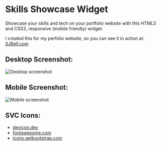 # Skills Showcase Widget
Showcase your skills and tech on your portfolio website with this HTML5 and CSS3, responsive (mobile friendly) widget.

I created this for my perfolio website, so you can see it in action at: [SJBell.com](https://sjbell.com "SJBell Portfolio")

## Desktop Screenshot:
![Desktop screenshot](https://github.com/sjbell/skills_showcase_widget/blob/main/screenshot/screenshot-skills-showcase-desktop.png?raw=true "Desktop screenshot")

## Mobile Screenshot:
![Mobile screenshot](https://github.com/sjbell/skills_showcase_widget/blob/main/screenshot/screenshot-skills-showcase-mobile.png?raw=true "Mobile screenshot")

## SVC Icons:
- [devicon.dev](https://devicon.dev "Devicon")
- [fontawesome.com](https://fontawesome.com "Fontawesome")
- [icons.getbootstrap.com](https://icons.getbootstrap.com "Bootstrap Icons")
